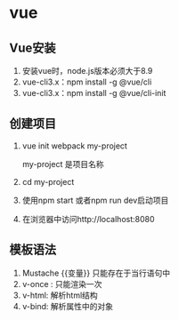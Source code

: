 # vue

## Vue安装

1. 安装vue时，node.js版本必须大于8.9
2. vue-cli3.x：npm install -g  @vue/cli
3. vue-cli3.x：npm install -g  @vue/cli-init

## 创建项目

1. vue init webpack my-project

   my-project 是项目名称

2. cd my-project

3. 使用npm start 或者npm run dev启动项目

4. 在浏览器中访问http://localhost:8080

## 模板语法

1. Mustache {{变量}} 只能存在于当行语句中
2. v-once : 只能渲染一次
3. v-html: 解析html结构
4. v-bind: 解析属性中的对象